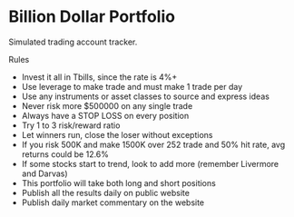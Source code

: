 # Billion Dollar Portfolio

Simulated trading account tracker.

Rules
- Invest it all in Tbills, since the rate is 4%+
- Use leverage to make trade and must make 1 trade per day
- Use any instruments or asset classes to source and express ideas
- Never risk more \$500000 on any single trade
- Always have a STOP LOSS on every position
- Try 1 to 3 risk/reward ratio
- Let winners run, close the loser without exceptions
- If you risk 500K and make 1500K over 252 trade and 50% hit rate, avg returns could be 12.6%
- If some stocks start to trend, look to add more (remember Livermore and Darvas)
- This portfolio will take both long and short positions
- Publish all the results daily on public website
- Publish daily market commentary on the website
